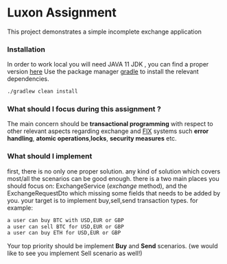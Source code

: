 # Luxon Assignment 
This project demonstrates a simple incomplete exchange application

### Installation
In order to work local you will need JAVA 11 JDK , you can find a proper version [here](https://www.oracle.com/ie/java/technologies/javase-jdk11-downloads.html)
Use the package manager [gradle](https://gradle.org/install/) to install the relevant dependencies.

```bash
./gradlew clean install
```

### What should I focus during this assignment ?
The main concern should be **transactional programming** with respect 
to other relevant aspects regarding exchange and [FIX](https://en.wikipedia.org/wiki/Financial_Information_eXchange) systems such **error handling**, **atomic operations**,**locks**, **security measures** etc.

### What should I implement
first, there is no only one proper solution. any kind of solution which covers most/all the scenarios can be good enough.
there is a two main places you should focus on: ExchangeService (_exchange_ method), and the ExchangeRequestDto which missing some fields that needs to be added by you.
your target is to implement buy,sell,send transaction types.
for example:
```bash
a user can buy BTC with USD,EUR or GBP
a user can sell BTC for USD,EUR or GBP
a user can buy ETH for USD,EUR or GBP
```

Your top priority should be implement **Buy** and **Send** scenarios. (we would like to see you implement Sell scenario as well!)
